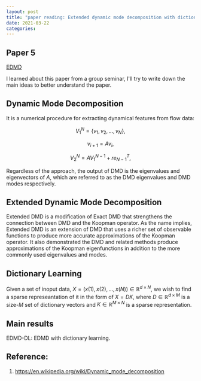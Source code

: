 ```yaml
---
layout: post
title: "paper reading: Extended dynamic mode decomposition with dictionary learning"
date: 2021-03-22
categories:
---
```


## Paper 5

[EDMD](https://aip.scitation.org/doi/10.1063/1.4993854)

I learned about this paper from a group seminar, I'll try to write down the main ideas to better understand the paper.

## Dynamic Mode Decomposition

It is a numerical procedure for extracting dynamical features from flow data:

$$V_1^N = \{v_1, v_2, \dots, v_N\},$$

$$v_{i+1} = Av_i,$$

$$V_2^N = AV_1^{N-1} + re_{N-1}^T,$$

Regardless of the approach, the output of DMD is the eigenvalues and eigenvectors of
$A$, which are referred to as the DMD eigenvalues and DMD modes respectively.

## Extended Dynamic Mode Decomposition

Extended DMD is a modification of Exact DMD that strengthens the connection between DMD and the Koopman operator. As the name implies, Extended DMD is an extension of DMD that uses a richer set of observable functions to produce more accurate approximations of the Koopman operator. It also demonstrated the DMD and related methods produce approximations of the Koopman eigenfunctions in addition to the more commonly used eigenvalues and modes.

## Dictionary Learning

Given a set of inoput data, $X = (x(1), x(2), \dots, x(N)) \in \mathbb{R}^{d \times N}$, we wish to find a sparse represeantation of it in the form of $X = DK$, where $D \in \mathbb{R}^{d \times M}$ is a size-$M$ set of dictionary vectors and $K \in \mathbb{R}^{M \times N}$ is a sparse representation.

## Main results

EDMD-DL: EDMD with dictionary learning.

## Reference:

1. https://en.wikipedia.org/wiki/Dynamic_mode_decomposition
